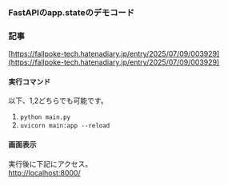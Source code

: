 ### FastAPIのapp.stateのデモコード  

### 記事
[https://fallpoke-tech.hatenadiary.jp/entry/2025/07/09/003929](https://fallpoke-tech.hatenadiary.jp/entry/2025/07/09/003929)

#### 実行コマンド
以下、1,2どちらでも可能です。  
1. ```python main.py```
2. ```uvicorn main:app --reload```

#### 画面表示
実行後に下記にアクセス。  
[http://localhost:8000/](http://localhost:8000/)
